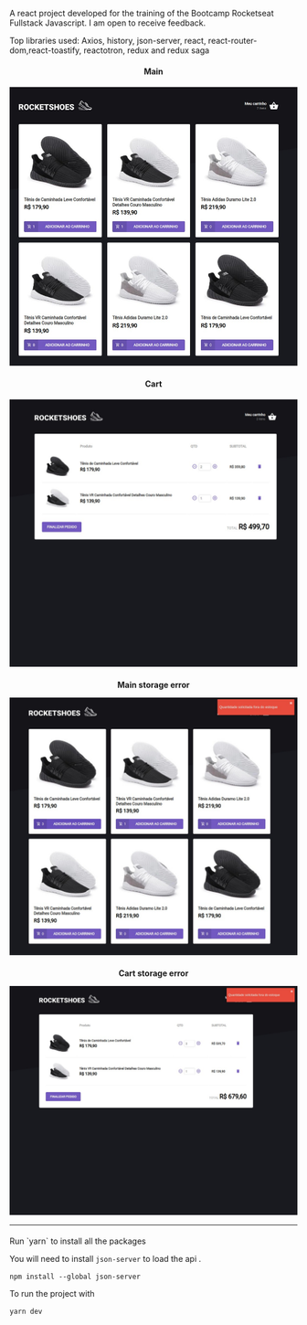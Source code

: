 A react project developed for the training of the Bootcamp Rocketseat Fullstack Javascript. I am open to receive feedback.

Top libraries used: Axios, history, json-server, react, react-router-dom,react-toastify, reactotron, redux and redux saga

<center><h4> Main <h4>

![main](img/main.jpg 'Main')

<h4>Cart<h4>

![cart](img/cart.jpeg 'Cart')

<h4>Main storage error

![mainError](img/mainError.jpeg 'Main Error')

<h4>Cart storage error

![cartError](img/cartError.jpeg 'Cart Error')

---

</center>
Run `yarn` to install all the packages

You will need to install `json-server` to load the api .

    npm install --global json-server

To run the project with

    yarn dev
